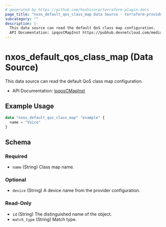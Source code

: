 ```yaml
---
# generated by https://github.com/hashicorp/terraform-plugin-docs
page_title: "nxos_default_qos_class_map Data Source - terraform-provider-nxos"
subcategory: ""
description: |-
  This data source can read the default QoS class map configuration.
  API Documentation: ipqosCMapInst https://pubhub.devnetcloud.com/media/dme-docs-10-2-2/docs/Qos/ipqos:CMapInst/
---
```


# nxos_default_qos_class_map (Data Source)

This data source can read the default QoS class map configuration.

- API Documentation: [ipqosCMapInst](https://pubhub.devnetcloud.com/media/dme-docs-10-2-2/docs/Qos/ipqos:CMapInst/)

## Example Usage

```terraform
data "nxos_default_qos_class_map" "example" {
  name = "Voice"
}
```

<!-- schema generated by tfplugindocs -->
## Schema

### Required

- `name` (String) Class map name.

### Optional

- `device` (String) A device name from the provider configuration.

### Read-Only

- `id` (String) The distinguished name of the object.
- `match_type` (String) Match type.



